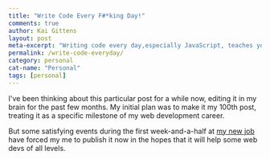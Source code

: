 ```yaml
---
title: "Write Code Every F#*king Day!"
comments: true
author: Kai Gittens
layout: post
meta-excerpt: "Writing code every day,especially JavaScript, teaches you to solve problems: the KEY skill-set needed to be a web developer."
permalink: /write-code-everyday/
category: personal
cat-name: "Personal"
tags: [personal]
---
```

I've been thinking about this particular post for a while now, editing it in my brain for the past few months. My initial plan was to make it my 100th post, treating it as a specific milestone of my web development career.

But some satisfying events during the first week-and-a-half at [my new job](/revlon/ "Read about kaidez leaving Revlon") have forced my me to publish it now in the hopes that it will help some web devs of all levels.
